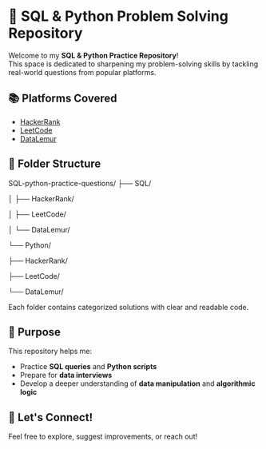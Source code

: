 # 🧠 SQL & Python Problem Solving Repository

Welcome to my **SQL & Python Practice Repository**!  
This space is dedicated to sharpening my problem-solving skills by tackling real-world questions from popular platforms.

## 📚 Platforms Covered
- [HackerRank](https://www.hackerrank.com/)
- [LeetCode](https://leetcode.com/)
- [DataLemur](https://datalemur.com/)

## 📂 Folder Structure

SQL-python-practice-questions/
├── SQL/  

│ ├── HackerRank/  

│ ├── LeetCode/  

│ └── DataLemur/  

└── Python/  

├── HackerRank/  

├── LeetCode/  

└── DataLemur/


Each folder contains categorized solutions with clear and readable code.

## 🎯 Purpose
This repository helps me:
- Practice **SQL queries** and **Python scripts**
- Prepare for **data interviews**
- Develop a deeper understanding of **data manipulation** and **algorithmic logic**

## 🚀 Let's Connect!
Feel free to explore, suggest improvements, or reach out!
